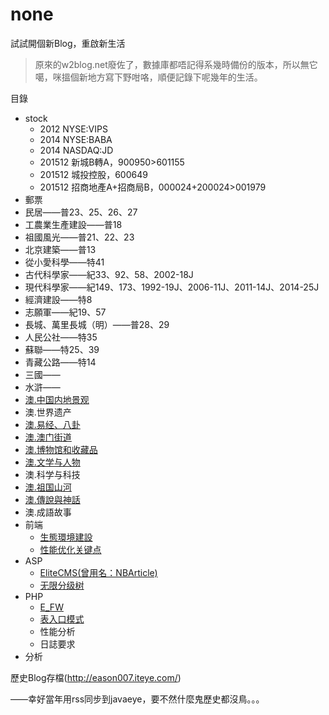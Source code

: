 # none
試試開個新Blog，重啟新生活

> 原來的w2blog.net廢佐了，數據庫都唔記得系幾時備份的版本，所以無它噶，咪搵個新地方寫下野咁咯，順便記錄下呢幾年的生活。

目錄
* stock
  * 2012 NYSE:VIPS
  * 2014 NYSE:BABA
  * 2014 NASDAQ:JD
  * 201512 新城B轉A，900950>601155
  * 201512 城投控股，600649
  * 201512 招商地產A+招商局B，000024+200024>001979
* 郵票
 * 民居——普23、25、26、27
 * 工農業生產建設——普18
 * 祖國風光——普21、22、23
 * 北京建築——普13
 * 從小愛科學——特41
 * 古代科學家——紀33、92、58、2002-18J
 * 現代科學家——紀149、173、1992-19J、2006-11J、2011-14J、2014-25J
 * 經濟建設——特8
 * 志願軍——紀19、57
 * 長城、萬里長城（明）——普28、29
 * 人民公社——特35
 * 蘇聯——特25、39
 * 青藏公路——特14
 * 三國——
 * 水滸——
 * [澳.中国内地景观](https://github.com/eason007/none/blob/master/philately/mac.zhongguo-neidi-jingguan.md)
 * 澳.世界遗产
 * [澳.易经、八卦](https://github.com/eason007/none/blob/master/philately/mac.yijing-bagua.md)
 * [澳.澳门街道](https://github.com/eason007/none/blob/master/philately/mac.aomen-jiedao.md)
 * [澳.博物馆和收藏品](https://github.com/eason007/none/blob/master/philately/mac.bowuguan-shoucangpin.md)
 * [澳.文学与人物](https://github.com/eason007/none/blob/master/philately/mac.wenxue-renwu.md)
 * 澳.科学与科技
 * [澳.祖国山河](https://github.com/eason007/none/blob/master/philately/mac.zuguo-shanhe.md)
 * [澳.傳說與神話](https://github.com/eason007/none/blob/master/philately/mac.chuanshuo-shenhua.md)
 * 澳.成語故事
* 前端
  * [生態環境建設](https://github.com/eason007/none/blob/master/frontend/environment-building.md)
  * [性能优化关键点](https://github.com/eason007/none/blob/master/frontend/profile-keypoint.md)
* ASP
  * [EliteCMS(曾用名：NBArticle)](https://github.com/eason007/nbarticle)
  * [无限分级树](https://github.com/eason007/none/blob/master/asp/tree.md)
* PHP
  * [E_FW](https://github.com/eason007/e-fw)
  * [表入口模式](https://github.com/eason007/none/blob/master/php/table-data-gateway.md)
  * 性能分析
  * 日誌要求
* 分析

歷史Blog存檔(http://eason007.iteye.com/)

——幸好當年用rss同步到javaeye，要不然什麼鬼歷史都沒鳥。。。
